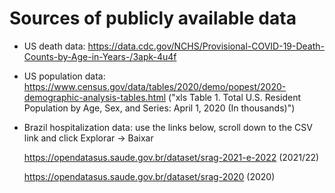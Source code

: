 # Sources of publicly available data

-  US death data: https://data.cdc.gov/NCHS/Provisional-COVID-19-Death-Counts-by-Age-in-Years-/3apk-4u4f

- US population data: https://www.census.gov/data/tables/2020/demo/popest/2020-demographic-analysis-tables.html ("xls Table 1. Total U.S. Resident Population by Age, Sex, and Series: April 1, 2020 (In thousands)")   

- Brazil hospitalization data: use the links below, scroll down to the CSV link and click Explorar -> Baixar

    https://opendatasus.saude.gov.br/dataset/srag-2021-e-2022 (2021/22)
    
    https://opendatasus.saude.gov.br/dataset/srag-2020 (2020)
